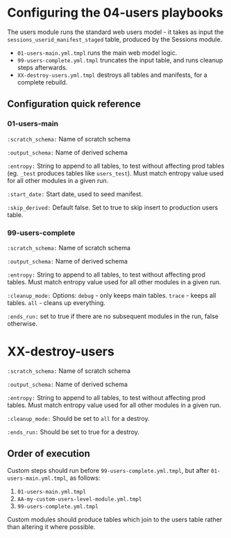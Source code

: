 # Configuring the 04-users playbooks

The users module runs the standard web users model - it takes as input the `sessions_userid_manifest_staged` table, produced by the Sessions module.

 - `01-users-main.yml.tmpl` runs the main web model logic.
 - `99-users-complete.yml.tmpl` truncates the input table, and runs cleanup steps afterwards.
 - `XX-destroy-users.yml.tmpl` destroys all tables and manifests, for a complete rebuild.

## Configuration quick reference

### 01-users-main

`:scratch_schema:`     Name of scratch schema

`:output_schema:`      Name of derived schema

`:entropy:`            String to append to all tables, to test without affecting prod tables (eg. `_test` produces tables like `users_test`). Must match entropy value used for all other modules in a given run.

`:start_date:`         Start date, used to seed manifest.

`:skip_derived:`       Default false. Set to true to skip insert to production users table.


### 99-users-complete

`:scratch_schema:`     Name of scratch schema

`:output_schema:`      Name of derived schema

`:entropy:`            String to append to all tables, to test without affecting prod tables. Must match entropy value used for all other modules in a given run.

`:cleanup_mode:`       Options: `debug` - only keeps main tables. `trace` - keeps all tables. `all` - cleans up everything.

`:ends_run:`           set to true if there are no subsequent modules in the run, false otherwise.


# XX-destroy-users

`:scratch_schema:`     Name of scratch schema

`:output_schema:`      Name of derived schema

`:entropy:`            String to append to all tables, to test without affecting prod tables. Must match entropy value used for all other modules in a given run.

`:cleanup_mode:`       Should be set to `all` for a destroy.

`:ends_run:`           Should be set to true for a destroy.


## Order of execution

Custom steps should run before `99-users-complete.yml.tmpl`, but after `01-users-main.yml.tmpl`, as follows:

1. `01-users-main.yml.tmpl`
2. `AA-my-custom-users-level-module.yml.tmpl`
3. `99-users-complete.yml.tmpl`

Custom modules should produce tables which join to the users table rather than altering it where possible.
